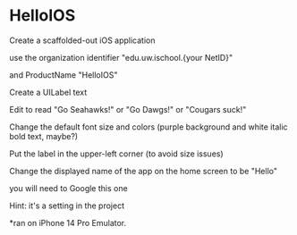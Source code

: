 # HelloIOS

Create a scaffolded-out iOS application

use the organization identifier "edu.uw.ischool.{your NetID}"

and ProductName "HelloIOS"

Create a UILabel text

Edit to read "Go Seahawks!" or "Go Dawgs!" or "Cougars suck!"

Change the default font size and colors (purple background and white italic bold text, maybe?)

Put the label in the upper-left corner (to avoid size issues)

Change the displayed name of the app on the home screen to be "Hello"

you will need to Google this one

Hint: it's a setting in the project

*ran on iPhone 14 Pro Emulator.
